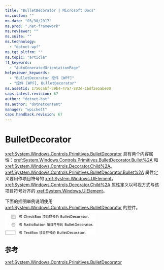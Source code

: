 ```yaml
---
title: "BulletDecorator | Microsoft Docs"
ms.custom: ""
ms.date: "03/30/2017"
ms.prod: ".net-framework"
ms.reviewer: ""
ms.suite: ""
ms.technology: 
  - "dotnet-wpf"
ms.tgt_pltfrm: ""
ms.topic: "article"
f1_keywords: 
  - "AutoGeneratedOrientationPage"
helpviewer_keywords: 
  - "BulletDecorator 控件 [WPF]"
  - "控件 [WPF], BulletDecorator"
ms.assetid: 1756cabf-59b4-47a7-883d-1bdf2e5abe00
caps.latest.revision: 67
author: "dotnet-bot"
ms.author: "dotnetcontent"
manager: "wpickett"
caps.handback.revision: 67
---
```

# BulletDecorator
<xref:System.Windows.Controls.Primitives.BulletDecorator> 具有两个内容属性：<xref:System.Windows.Controls.Primitives.BulletDecorator.Bullet%2A> 和 <xref:System.Windows.Controls.Decorator.Child%2A>。  <xref:System.Windows.Controls.Primitives.BulletDecorator.Bullet%2A> 属性定义要用作项目符号的 <xref:System.Windows.UIElement>。  <xref:System.Windows.Controls.Decorator.Child%2A> 属性定义以可视方式与该项目符号对齐的 <xref:System.Windows.UIElement>。  
  
 下面的插图举例说明使用 <xref:System.Windows.Controls.Primitives.BulletDecorator> 的控件。  
  
 ![3 个 BulletDecorator：CheckBox、RadioButton、TextBox](../../../../docs/framework/wpf/controls/media/bulletdecorator.png "BulletDecorator")  
  
## 参考  
 <xref:System.Windows.Controls.Primitives.BulletDecorator>